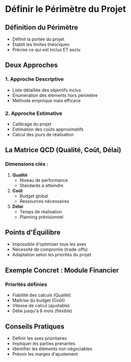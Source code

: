 # Définir le Périmètre du Projet

## Définition du Périmètre

- Définit la portée du projet
- Établit les limites théoriques
- Précise ce qui est inclus ET exclu

## Deux Approches

### 1. Approche Descriptive

- Liste détaillée des objectifs inclus
- Énumération des éléments hors périmètre
- Méthode empirique mais efficace

### 2. Approche Estimative

- Calibrage du projet
- Estimation des coûts approximatifs
- Calcul des jours de réalisation

## La Matrice QCD (Qualité, Coût, Délai)

### Dimensions clés :

1. **Qualité**
   - Niveau de performance
   - Standards à atteindre
2. **Coût**
   - Budget global
   - Ressources nécessaires
3. **Délai**
   - Temps de réalisation
   - Planning prévisionnel

## Points d'Équilibre

- Impossible d'optimiser tous les axes
- Nécessité de compromis (trade-offs)
- Adaptation selon les priorités du projet

## Exemple Concret : Module Financier

### Priorités définies

- Fiabilité des calculs (Qualité)
- Maîtrise du budget (Coût)
- Vitesse de calcul (ajustable)
- Délai jusqu'à 6 mois (flexible)

## Conseils Pratiques

- Définir les axes prioritaires
- Impliquer les parties prenantes
- Identifier les éléments non négociables
- Prévoir les marges d'ajustement
